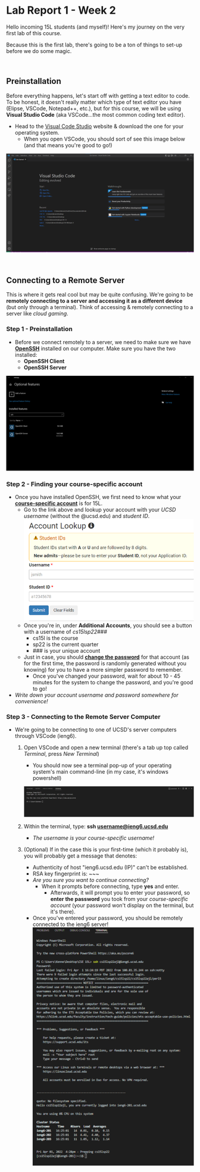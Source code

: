 # Lab Report 1 - Week 2

Hello incoming 15L students (and myself)! Here's my journey on the very first lab of this course.

Because this is the first lab, there's going to be a ton of things to set-up before we do some magic.
<p>&nbsp;</p>

## Preinstallation
Before everything happens, let's start off with getting a text editor to code. To be honest, it doesn't really matter which type of text editor you have (Elipse, VSCode, Notepad++, etc.), but for this course, we will be using **Visual Studio Code** (aka VSCode...the most common coding text editor).

* Head to the [Visual Code Studio](https://code.visualstudio.com/download) website & download the one for your operating system.
    * When you open VSCode, you should sort of see this image below (and that means you're good to go!)

![Image](vscode_setup.png)

<p>&nbsp;</p>

## Connecting to a Remote Server
This is where it gets real cool but may be quite confusing. We're going to be **remotely connecting to a server and accessing it as a different device** (but only through a terminal). Think of accessing & remotely connecting to a server like *cloud gaming*.

### Step 1 - Preinstallation
* Before we connect remotely to a server, we need to make sure we have [**OpenSSH**](https://docs.microsoft.com/en-us/windows-server/administration/openssh/openssh_install_firstuse) installed on our computer. Make sure you have the two installed:
    * **OpenSSH Client**
    * **OpenSSH Server**

![Image](preinstallationssh.png)

### Step 2 - Finding your course-specific account
* Once you have installed OpenSSH, we first need to know what your [**course-specific account**](https://sdacs.ucsd.edu/~icc/index.php) is for 15L.
    * Go to the link above and lookup your account with your *UCSD username* (without the @ucsd.edu) and *student ID*.
    ![Image](findingaccount1.png)
    * Once you're in, under **Additional Accounts**, you should see a button with a username of *cs15lsp22###*
        * cs15l is the course
        * sp22 is the current quarter
        * \### is your unique account
    * Just in case, you should [**change the password**](https://cdn-uploads.piazza.com/paste/ktv2gnof3sx5bf/181c3cb053df5cf1ccaf0457f56f12a2e5aa90b139aef8c2ea8fcc590f02fadf/How-to-Reset-your-Password.pdf) for that account (as for the first time, the password is randomly generated without you knowing) for you to have a more simpler password to remember.
        * Once you've changed your password, wait for about 10 - 45 minutes for the system to change the password, and you're good to go!
* *Write down your account username and password somewhere for convenience!*

### Step 3 - Connecting to the Remote Server Computer
* We're going to be connecting to one of UCSD's server computers through VSCode (ieng6).
    1. Open VSCode and open a new terminal (there's a tab up top called *Terminal*, press *New Terminal*)
        * You should now see a terminal pop-up of your operating system's main command-line (in my case, it's windows powershell)

        ![Image](terminalempty.png)
    2. Within the terminal, type: **ssh username@ieng6.ucsd.edu**
        * *The username is your course-specific username!*
    3. (Optional) If in the case this is your first-time (which it probably is), you will probably get a message that denotes:
        * Authenticity of host "ieng6.ucsd.edu (IP)" can't be established.
        * RSA key fingerprint is: ~~~
        * *Are you sure you want to continue connecting?*
            * When it prompts before connecting, type **yes** and enter.
                * Afterwards, it will prompt you to enter your password, so **enter the password** you took from your *course-specific account* (your password won't display on the terminal, but it's there).
        * Once you've entered your password, you should be remotely connected to the ieng6 server!
        ![Image](lab-report-1-images\connectingtoserver.png)